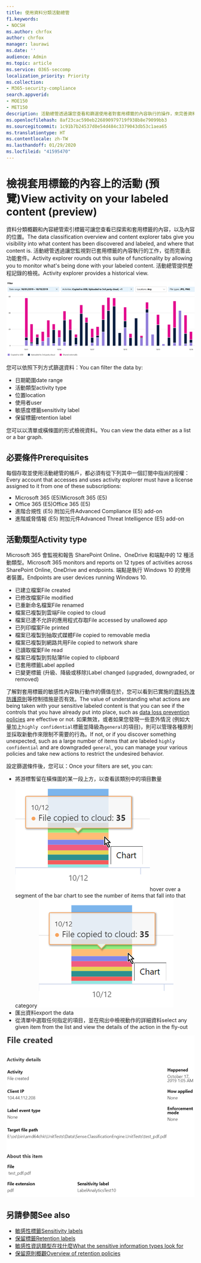 ```yaml
---
title: 使用資料分類活動總管
f1.keywords:
- NOCSH
ms.author: chrfox
author: chrfox
manager: laurawi
ms.date: ''
audience: Admin
ms.topic: article
ms.service: O365-seccomp
localization_priority: Priority
ms.collection:
- M365-security-compliance
search.appverid:
- MOE150
- MET150
description: 活動總管透過讓您查看和篩選使用者對套用標籤的內容執行的操作，來完善資料分類功能。
ms.openlocfilehash: 8af23cac590eb226890979719f938b8e79099bb3
ms.sourcegitcommit: 1c91b7b24537d0e54d484c3379043db53c1aea65
ms.translationtype: HT
ms.contentlocale: zh-TW
ms.lasthandoff: 01/29/2020
ms.locfileid: "41595470"
---
```

# <a name="view-activity-on-your-labeled-content-preview"></a><span data-ttu-id="d6c9a-103">檢視套用標籤的內容上的活動 (預覽)</span><span class="sxs-lookup"><span data-stu-id="d6c9a-103">View activity on your labeled content (preview)</span></span>

<span data-ttu-id="d6c9a-104">資料分類概觀和內容總管索引標籤可讓您查看已探索和套用標籤的內容，以及內容的位置。</span><span class="sxs-lookup"><span data-stu-id="d6c9a-104">The data classification overview and content explorer tabs give you visibility into what content has been discovered and labeled, and where that content is.</span></span> <span data-ttu-id="d6c9a-105">活動總管透過讓您監視對已套用標籤的內容執行的工作，從而完善此功能套件。</span><span class="sxs-lookup"><span data-stu-id="d6c9a-105">Activity explorer rounds out this suite of functionality by allowing you to monitor what's being done with your labeled content.</span></span> <span data-ttu-id="d6c9a-106">活動總管提供歷程記錄的檢視。</span><span class="sxs-lookup"><span data-stu-id="d6c9a-106">Activity explorer provides a historical view.</span></span>

![預留位置螢幕擷取畫面概觀活動總管](media/data-classification-activity-explorer-1.png)

<span data-ttu-id="d6c9a-108">您可以依照下列方式篩選資料：</span><span class="sxs-lookup"><span data-stu-id="d6c9a-108">You can filter the data by:</span></span>

- <span data-ttu-id="d6c9a-109">日期範圍</span><span class="sxs-lookup"><span data-stu-id="d6c9a-109">date range</span></span>
- <span data-ttu-id="d6c9a-110">活動類型</span><span class="sxs-lookup"><span data-stu-id="d6c9a-110">activity type</span></span>
- <span data-ttu-id="d6c9a-111">位置</span><span class="sxs-lookup"><span data-stu-id="d6c9a-111">location</span></span>
- <span data-ttu-id="d6c9a-112">使用者</span><span class="sxs-lookup"><span data-stu-id="d6c9a-112">user</span></span>
- <span data-ttu-id="d6c9a-113">敏感度標籤</span><span class="sxs-lookup"><span data-stu-id="d6c9a-113">sensitivity label</span></span>
- <span data-ttu-id="d6c9a-114">保留標籤</span><span class="sxs-lookup"><span data-stu-id="d6c9a-114">retention label</span></span>


<span data-ttu-id="d6c9a-115">您可以以清單或橫條圖的形式檢視資料。</span><span class="sxs-lookup"><span data-stu-id="d6c9a-115">You can view the data either as a list or a bar graph.</span></span>

## <a name="prerequisites"></a><span data-ttu-id="d6c9a-116">必要條件</span><span class="sxs-lookup"><span data-stu-id="d6c9a-116">Prerequisites</span></span>

<span data-ttu-id="d6c9a-117">每個存取並使用活動總管的帳戶，都必須有從下列其中一個訂閱中指派的授權：</span><span class="sxs-lookup"><span data-stu-id="d6c9a-117">Every account that accesses and uses activity explorer must have a license assigned to it from one of these subscriptions:</span></span>

- <span data-ttu-id="d6c9a-118">Microsoft 365 (E5)</span><span class="sxs-lookup"><span data-stu-id="d6c9a-118">Microsoft 365 (E5)</span></span>
- <span data-ttu-id="d6c9a-119">Office 365 (E5)</span><span class="sxs-lookup"><span data-stu-id="d6c9a-119">Office 365 (E5)</span></span>
- <span data-ttu-id="d6c9a-120">進階合規性 (E5) 附加元件</span><span class="sxs-lookup"><span data-stu-id="d6c9a-120">Advanced Compliance (E5) add-on</span></span>
- <span data-ttu-id="d6c9a-121">進階威脅情報 (E5) 附加元件</span><span class="sxs-lookup"><span data-stu-id="d6c9a-121">Advanced Threat Intelligence (E5) add-on</span></span>

## <a name="activity-type"></a><span data-ttu-id="d6c9a-122">活動類型</span><span class="sxs-lookup"><span data-stu-id="d6c9a-122">Activity type</span></span>

<span data-ttu-id="d6c9a-123">Microsoft 365 會監視和報告 SharePoint Online、OneDrive 和端點中的 12 種活動類型。</span><span class="sxs-lookup"><span data-stu-id="d6c9a-123">Microsoft 365 monitors and reports on 12 types of activities across SharePoint Online, OneDrive and endpoints.</span></span> <span data-ttu-id="d6c9a-124">端點是執行 Windows 10 的使用者裝置。</span><span class="sxs-lookup"><span data-stu-id="d6c9a-124">Endpoints are user devices running Windows 10.</span></span>

- <span data-ttu-id="d6c9a-125">已建立檔案</span><span class="sxs-lookup"><span data-stu-id="d6c9a-125">File created</span></span>
- <span data-ttu-id="d6c9a-126">已修改檔案</span><span class="sxs-lookup"><span data-stu-id="d6c9a-126">File modified</span></span>
- <span data-ttu-id="d6c9a-127">已重新命名檔案</span><span class="sxs-lookup"><span data-stu-id="d6c9a-127">File renamed</span></span>
- <span data-ttu-id="d6c9a-128">檔案已複製到雲端</span><span class="sxs-lookup"><span data-stu-id="d6c9a-128">File copied to cloud</span></span>
- <span data-ttu-id="d6c9a-129">檔案已遭不允許的應用程式存取</span><span class="sxs-lookup"><span data-stu-id="d6c9a-129">File accessed by unallowed app</span></span>
- <span data-ttu-id="d6c9a-130">已列印檔案</span><span class="sxs-lookup"><span data-stu-id="d6c9a-130">File printed</span></span>
- <span data-ttu-id="d6c9a-131">檔案已複製到抽取式媒體</span><span class="sxs-lookup"><span data-stu-id="d6c9a-131">File copied to removable media</span></span>
- <span data-ttu-id="d6c9a-132">檔案已複製到網路共用</span><span class="sxs-lookup"><span data-stu-id="d6c9a-132">File copied to network share</span></span>
- <span data-ttu-id="d6c9a-133">已讀取檔案</span><span class="sxs-lookup"><span data-stu-id="d6c9a-133">File read</span></span>
- <span data-ttu-id="d6c9a-134">檔案已複製到剪貼簿</span><span class="sxs-lookup"><span data-stu-id="d6c9a-134">file copied to clipboard</span></span>
- <span data-ttu-id="d6c9a-135">已套用標籤</span><span class="sxs-lookup"><span data-stu-id="d6c9a-135">Label applied</span></span>
- <span data-ttu-id="d6c9a-136">已變更標籤 (升級、降級或移除)</span><span class="sxs-lookup"><span data-stu-id="d6c9a-136">Label changed (upgraded, downgraded, or removed)</span></span>

<span data-ttu-id="d6c9a-137">了解對套用標籤的敏感性內容執行動作的價值在於，您可以看到已實施的[資料外洩防護原則](data-loss-prevention-policies.md)等控制措施是否有效。</span><span class="sxs-lookup"><span data-stu-id="d6c9a-137">The value of understanding what actions are being taken with your sensitive labeled content is that you can see if the controls that you have already put into place, such as [data loss prevention policies](data-loss-prevention-policies.md) are effective or not.</span></span> <span data-ttu-id="d6c9a-138">如果無效，或者如果您發現一些意外情況 (例如大量加上`highly confidential`標籤並降級為`general`的項目)，則可以管理各種原則並採取新動作來限制不需要的行為。</span><span class="sxs-lookup"><span data-stu-id="d6c9a-138">If not, or if you discover something unexpected, such as a large number of items that are labeled `highly confidential` and are downgraded `general`, you can manage your various policies and take new actions to restrict the undesired behavior.</span></span>

<span data-ttu-id="d6c9a-139">設定篩選條件後，您可以：</span><span class="sxs-lookup"><span data-stu-id="d6c9a-139">Once your filters are set, you can:</span></span>

- <span data-ttu-id="d6c9a-140">將游標暫留在橫條圖的某一段上方，以查看該類別中的項目數量 ![活動總管將游標暫留在](media/data-classification-activity-explorer-hover-over-2.png)</span><span class="sxs-lookup"><span data-stu-id="d6c9a-140">hover over a segment of the bar chart to see the number of items that fall into that category ![activity explorer hover over](media/data-classification-activity-explorer-hover-over-2.png)</span></span>
- <span data-ttu-id="d6c9a-141">匯出資料</span><span class="sxs-lookup"><span data-stu-id="d6c9a-141">export the data</span></span>
- <span data-ttu-id="d6c9a-142">從清單中選取任何指定的項目，並在飛出中檢視動作的詳細資料</span><span class="sxs-lookup"><span data-stu-id="d6c9a-142">select any given item from the list and view the details of the action in the fly-out</span></span>

![活動總管詳細資料飛出](media/data-classification-activity-explorer-fly-out-3.png)

## <a name="see-also"></a><span data-ttu-id="d6c9a-144">另請參閱</span><span class="sxs-lookup"><span data-stu-id="d6c9a-144">See also</span></span>
- [<span data-ttu-id="d6c9a-145">敏感性標籤</span><span class="sxs-lookup"><span data-stu-id="d6c9a-145">Sensitivity labels</span></span>](sensitivity-labels.md)
- [<span data-ttu-id="d6c9a-146">保留標籤</span><span class="sxs-lookup"><span data-stu-id="d6c9a-146">Retention labels</span></span>](labels.md)
- [<span data-ttu-id="d6c9a-147">敏感性資訊類型在找什麼</span><span class="sxs-lookup"><span data-stu-id="d6c9a-147">What the sensitive information types look for</span></span>](what-the-sensitive-information-types-look-for.md)
- [<span data-ttu-id="d6c9a-148">保留原則概觀</span><span class="sxs-lookup"><span data-stu-id="d6c9a-148">Overview of retention policies</span></span>](retention-policies.md)
